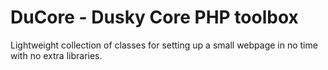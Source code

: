 # DuCore - Dusky Core PHP toolbox

Lightweight collection of classes for setting up a small webpage in no time with no extra libraries.